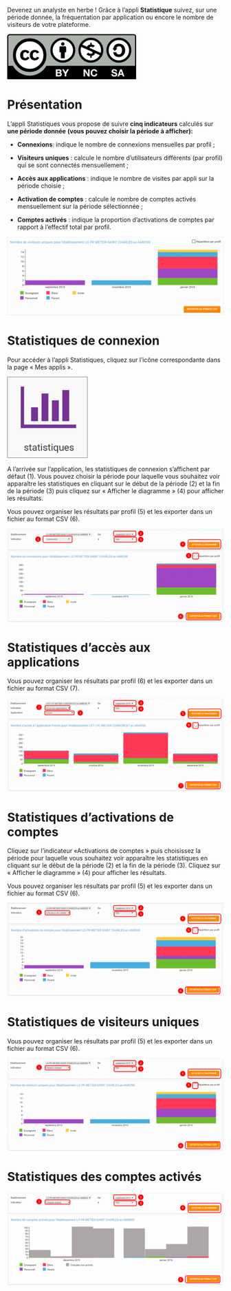 Devenez un analyste en herbe ! Grâce à l’appli **Statistique** suivez, sur une période donnée, la fréquentation par application ou encore le nombre de visiteurs de votre plateforme.

![](../../wp-content/uploads/2015/03/CC-BY-NC-SA-3.0-FR-300x105.png)

Présentation
============

L’appli Statistiques vous propose de suivre **cinq indicateurs** calculés sur **une période donnée** **(vous pouvez choisir la période à afficher):**

-   **Connexions**: indique le nombre de connexions mensuelles par profil ;

-   **Visiteurs uniques** : calcule le nombre d’utilisateurs différents (par profil) qui se sont connectés mensuellement ;

-   **Accès aux applications** : indique le nombre de visites par appli sur la période choisie ;

-   **Activation de comptes** : calcule le nombre de comptes activés mensuellement sur la période sélectionnée ;

-   **Comptes activés** : indique la proportion d’activations de comptes par rapport à l’effectif total par profil.

![](../../wp-content/uploads/2016/01/STAT-PRESENTATION-1024x372.png)

Statistiques de connexion
=========================

Pour accéder à l’appli Statistiques, cliquez sur l’icône correspondante dans la page « Mes applis ».

![](../../wp-content/uploads/2015/07/s2.png)

A l’arrivée sur l’application, les statistiques de connexion s’affichent par défaut (1). Vous pouvez choisir la période pour laquelle vous souhaitez voir apparaître les statistiques en cliquant sur le début de la période (2) et la fin de la période (3) puis cliquez sur « Afficher le diagramme » (4) pour afficher les résultats.

Vous pouvez organiser les résultats par profil (5) et les exporter dans un fichier au format CSV (6).

![](../../wp-content/uploads/2016/01/STAT-21-1024x442.png)

Statistiques d’accès aux applications
=====================================

Vous pouvez organiser les résultats par profil (6) et les exporter dans un fichier au format CSV (7).

![](../../wp-content/uploads/2016/01/STAT-3-1024x443.png)

Statistiques d’activations de comptes
=====================================

Cliquez sur l’indicateur «Activations de comptes » puis choisissez la période pour laquelle vous souhaitez voir apparaître les statistiques en cliquant sur le début de la période (2) et la fin de la période (3). Cliquez sur « Afficher le diagramme » (4) pour afficher les résultats.

Vous pouvez organiser les résultats par profil (5) et les exporter dans un fichier au format CSV (6).

![](../../wp-content/uploads/2016/01/STAT-4-1024x442.png)

Statistiques de visiteurs uniques
=================================

Vous pouvez organiser les résultats par profil (5) et les exporter dans un fichier au format CSV (6).

![](../../wp-content/uploads/2016/01/STAT-5-1024x441.png)

Statistiques des comptes activés
================================

![](../../wp-content/uploads/2016/01/STAT-61.png)

 
